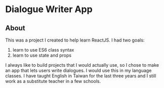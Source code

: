 # Dialogue Writer App

## About

This was a project I created to help learn ReactJS. I had two goals:

1) learn to use ES6 class syntax
2) learn to use state and props

I always like to build projects that I would actually use, so I chose to make an app that lets users write dialogues.
I would use this in my language classes. I have taught English in Taiwan for the last three years and I still work as
a substitute teacher in a few schools.


